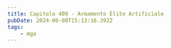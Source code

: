 ```yaml
---
title: Capitolo 409 - Armamento Élite Artificiale
pubDate: 2024-06-08T15:13:16.392Z
tags:
    - mga
---
```




